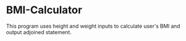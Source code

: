 # BMI-Calculator
This program uses height and weight inputs to calculate user's BMI and output adjoined statement.
